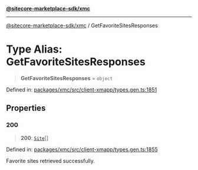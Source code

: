 [**@sitecore-marketplace-sdk/xmc**](../README.md)

***

[@sitecore-marketplace-sdk/xmc](../README.md) / GetFavoriteSitesResponses

# Type Alias: GetFavoriteSitesResponses

> **GetFavoriteSitesResponses** = `object`

Defined in: [packages/xmc/src/client-xmapp/types.gen.ts:1851](https://github.com/Sitecore/sitecore-marketplace-sdk/blob/af886e6134b8d1079ef5b8ef70b7eb2f1d9c8aeb/packages/xmc/src/client-xmapp/types.gen.ts#L1851)

## Properties

### 200

> **200**: [`Site`](Site.md)[]

Defined in: [packages/xmc/src/client-xmapp/types.gen.ts:1855](https://github.com/Sitecore/sitecore-marketplace-sdk/blob/af886e6134b8d1079ef5b8ef70b7eb2f1d9c8aeb/packages/xmc/src/client-xmapp/types.gen.ts#L1855)

Favorite sites retrieved successfully.
